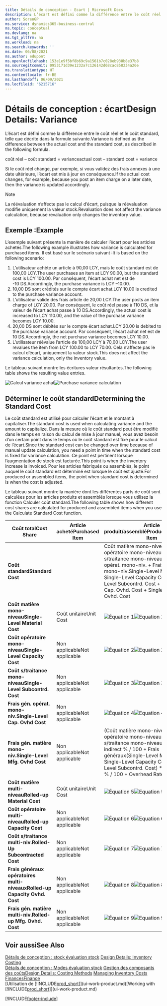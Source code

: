 ```yaml
---
title: Détails de conception - Ecart | Microsoft Docs
description: L’écart est défini comme la différence entre le coût réel et le coût standard, telle que décrite dans la formule suivante.
author: SorenGP
ms.service: dynamics365-business-central
ms.topic: conceptual
ms.devlang: na
ms.tgt_pltfrm: na
ms.workload: na
ms.search.keywords: ''
ms.date: 06/08/2021
ms.author: edupont
ms.openlocfilehash: 153e1e9f5bf8b69c9a1561b7c028eb938b8e37b8
ms.sourcegitcommit: 0953171d39e1232a7c126142d68cac858234a20e
ms.translationtype: HT
ms.contentlocale: fr-BE
ms.lasthandoff: 06/09/2021
ms.locfileid: "6215716"
---
```

# <a name="design-details-variance"></a><span data-ttu-id="67494-103">Détails de conception : écart</span><span class="sxs-lookup"><span data-stu-id="67494-103">Design Details: Variance</span></span>
<span data-ttu-id="67494-104">L’écart est défini comme la différence entre le coût réel et le coût standard, telle que décrite dans la formule suivante.</span><span class="sxs-lookup"><span data-stu-id="67494-104">Variance is defined as the difference between the actual cost and the standard cost, as described in the following formula.</span></span>  

 <span data-ttu-id="67494-105">coût réel – coût standard = variance</span><span class="sxs-lookup"><span data-stu-id="67494-105">actual cost – standard cost = variance</span></span>  

 <span data-ttu-id="67494-106">Si le coût réel change, par exemple, si vous validez des frais annexes à une date ultérieure, l’écart est mis à jour en conséquence.</span><span class="sxs-lookup"><span data-stu-id="67494-106">If the actual cost changes, for example, because you post an item charge on a later date, then the variance is updated accordingly.</span></span>  

> [!NOTE]  
>  <span data-ttu-id="67494-107">La réévaluation n’affecte pas le calcul d’écart, puisque la réévaluation modifie uniquement la valeur stock.</span><span class="sxs-lookup"><span data-stu-id="67494-107">Revaluation does not affect the variance calculation, because revaluation only changes the inventory value.</span></span>  

## <a name="example"></a><span data-ttu-id="67494-108">Exemple :</span><span class="sxs-lookup"><span data-stu-id="67494-108">Example</span></span>  
 <span data-ttu-id="67494-109">L’exemple suivant présente la manière de calculer l’écart pour les articles achetés.</span><span class="sxs-lookup"><span data-stu-id="67494-109">The following example illustrates how variance is calculated for purchased items.</span></span> <span data-ttu-id="67494-110">Il est basé sur le scénario suivant :</span><span class="sxs-lookup"><span data-stu-id="67494-110">It is based on the following scenario:</span></span>  

1.  <span data-ttu-id="67494-111">L’utilisateur achète un article à 90,00 LCY, mais le coût standard est de 100,00 LCY.</span><span class="sxs-lookup"><span data-stu-id="67494-111">The user purchases an item at LCY 90.00, but the standard cost is LCY 100.00.</span></span> <span data-ttu-id="67494-112">Par conséquent, l’écart achat net est de -10 DS.</span><span class="sxs-lookup"><span data-stu-id="67494-112">Accordingly, the purchase variance is LCY –10.00.</span></span>  
2.  <span data-ttu-id="67494-113">10,00 DS sont crédités sur le compte écart achat.</span><span class="sxs-lookup"><span data-stu-id="67494-113">LCY 10.00 is credited to the purchase variance account.</span></span>  
3.  <span data-ttu-id="67494-114">L’utilisateur valide des frais article de 20,00 LCY.</span><span class="sxs-lookup"><span data-stu-id="67494-114">The user posts an item charge of LCY 20.00.</span></span> <span data-ttu-id="67494-115">Par conséquent, le coût réel passe à 110 DS, et la valeur de l’écart achat passe à 10 DS.</span><span class="sxs-lookup"><span data-stu-id="67494-115">Accordingly, the actual cost is increased to LCY 110.00, and the value of the purchase variance becomes LCY 10.00.</span></span>  
4.  <span data-ttu-id="67494-116">20,00 DS sont débités sur le compte écart achat.</span><span class="sxs-lookup"><span data-stu-id="67494-116">LCY 20.00 is debited to the purchase variance account.</span></span> <span data-ttu-id="67494-117">Par conséquent, l’écart achat net est de 10 DS.</span><span class="sxs-lookup"><span data-stu-id="67494-117">Accordingly, the net purchase variance becomes LCY 10.00.</span></span>  
5.  <span data-ttu-id="67494-118">L’utilisateur réévalue l’article de 100,00 LCY à 70,00 LCY.</span><span class="sxs-lookup"><span data-stu-id="67494-118">The user revalues the item from LCY 100.00 to LCY 70.00.</span></span> <span data-ttu-id="67494-119">Cela n’affecte pas le calcul d’écart, uniquement la valeur stock.</span><span class="sxs-lookup"><span data-stu-id="67494-119">This does not affect the variance calculation, only the inventory value.</span></span>  

 <span data-ttu-id="67494-120">Le tableau suivant montre les écritures valeur résultantes.</span><span class="sxs-lookup"><span data-stu-id="67494-120">The following table shows the resulting value entries.</span></span>  

 <span data-ttu-id="67494-121">![Calcul variance achat](media/design_details_inventory_costing_11_purchase_variance.png "Calcul variance achat")</span><span class="sxs-lookup"><span data-stu-id="67494-121">![Purchase variance calculation](media/design_details_inventory_costing_11_purchase_variance.png "Purchase variance calculation")</span></span>  

## <a name="determining-the-standard-cost"></a><span data-ttu-id="67494-122">Déterminer le coût standard</span><span class="sxs-lookup"><span data-stu-id="67494-122">Determining the Standard Cost</span></span>  
 <span data-ttu-id="67494-123">Le coût standard est utilisé pour calculer l’écart et le montant à capitaliser.</span><span class="sxs-lookup"><span data-stu-id="67494-123">The standard cost is used when calculating variance and the amount to capitalize.</span></span> <span data-ttu-id="67494-124">Dans la mesure où le coût standard peut être modifié dans le temps en raison du calcul de mise à jour manuel, vous avez besoin d’un certain point dans le temps où le coût standard est fixe pour le calcul de l’écart.</span><span class="sxs-lookup"><span data-stu-id="67494-124">Since the standard cost can be changed over time because of manual update calculation, you need a point in time when the standard cost is fixed for variance calculation.</span></span> <span data-ttu-id="67494-125">Ce point est pertinent lorsque l’augmentation de stock est facturée.</span><span class="sxs-lookup"><span data-stu-id="67494-125">This point is when the inventory increase is invoiced.</span></span> <span data-ttu-id="67494-126">Pour les articles fabriqués ou assemblés, le point auquel le coût standard est déterminé est lorsque le coût est ajusté.</span><span class="sxs-lookup"><span data-stu-id="67494-126">For produced or assembled items, the point when standard cost is determined is when the cost is adjusted.</span></span>  

 <span data-ttu-id="67494-127">Le tableau suivant montre la manière dont les différentes parts de coût sont calculées pour les articles produits et assemblés lorsque vous utilisez la fonction Calculer coût standard.</span><span class="sxs-lookup"><span data-stu-id="67494-127">The following table shows how different cost shares are calculated for produced and assembled items when you use the Calculate Standard Cost function.</span></span>  

|<span data-ttu-id="67494-128">Coût total</span><span class="sxs-lookup"><span data-stu-id="67494-128">Cost Share</span></span>|<span data-ttu-id="67494-129">Article acheté</span><span class="sxs-lookup"><span data-stu-id="67494-129">Purchased Item</span></span>|<span data-ttu-id="67494-130">Article produit/assemblé</span><span class="sxs-lookup"><span data-stu-id="67494-130">Produced/Assembled Item</span></span>|  
|----------------|--------------------|------------------------------|  
|<span data-ttu-id="67494-131">**Coût standard**</span><span class="sxs-lookup"><span data-stu-id="67494-131">**Standard Cost**</span></span>||<span data-ttu-id="67494-132">Coût matière mono-niveau + Coût opératoire mono-niveau + Coût s/traitance mono-niveau + Frais gén. opérat. mono-niv. + Frais gén. matière mono-niv.</span><span class="sxs-lookup"><span data-stu-id="67494-132">Single-Level Material Cost + Single-Level Capacity Cost + Single-Level Subcontrd. Cost + Single-Level Cap. Ovhd. Cost + Single-Level Mfg. Ovhd. Cost</span></span>|  
|<span data-ttu-id="67494-133">**Coût matière mono-niveau**</span><span class="sxs-lookup"><span data-stu-id="67494-133">**Single-Level Material Cost**</span></span>|<span data-ttu-id="67494-134">Coût unitaire</span><span class="sxs-lookup"><span data-stu-id="67494-134">Unit Cost</span></span>|<span data-ttu-id="67494-135">![Équation 1](media/design_details_inventory_costing_11_equation_1.png "Équation 1")</span><span class="sxs-lookup"><span data-stu-id="67494-135">![Equation 1](media/design_details_inventory_costing_11_equation_1.png "Equation 1")</span></span>|  
|<span data-ttu-id="67494-136">**Coût opératoire mono-niveau**</span><span class="sxs-lookup"><span data-stu-id="67494-136">**Single-Level Capacity Cost**</span></span>|<span data-ttu-id="67494-137">Non applicable</span><span class="sxs-lookup"><span data-stu-id="67494-137">Not applicable</span></span>|<span data-ttu-id="67494-138">![Équation 2](media/design_details_inventory_costing_11_equation_2.png "Équation 2")</span><span class="sxs-lookup"><span data-stu-id="67494-138">![Equation 2](media/design_details_inventory_costing_11_equation_2.png "Equation 2")</span></span>|  
|<span data-ttu-id="67494-139">**Coût s/traitance mono-niveau**</span><span class="sxs-lookup"><span data-stu-id="67494-139">**Single-Level Subcontrd. Cost**</span></span>|<span data-ttu-id="67494-140">Non applicable</span><span class="sxs-lookup"><span data-stu-id="67494-140">Not applicable</span></span>|<span data-ttu-id="67494-141">![Équation 3](media/design_details_inventory_costing_11_equation_3.png "Équation 3")</span><span class="sxs-lookup"><span data-stu-id="67494-141">![Equation 3](media/design_details_inventory_costing_11_equation_3.png "Equation 3")</span></span>|  
|<span data-ttu-id="67494-142">**Frais gén. opérat. mono-niv.**</span><span class="sxs-lookup"><span data-stu-id="67494-142">**Single-Level Cap. Ovhd Cost**</span></span>|<span data-ttu-id="67494-143">Non applicable</span><span class="sxs-lookup"><span data-stu-id="67494-143">Not applicable</span></span>|<span data-ttu-id="67494-144">![Équation 4](media/design_details_inventory_costing_11_equation_4.png "Équation 4")</span><span class="sxs-lookup"><span data-stu-id="67494-144">![Equation 4](media/design_details_inventory_costing_11_equation_4.png "Equation 4")</span></span>|  
|<span data-ttu-id="67494-145">**Frais gén. matière mono-niv.**</span><span class="sxs-lookup"><span data-stu-id="67494-145">**Single-Level Mfg. Ovhd Cost**</span></span>|<span data-ttu-id="67494-146">Non applicable</span><span class="sxs-lookup"><span data-stu-id="67494-146">Not applicable</span></span>|<span data-ttu-id="67494-147">(Coût matière mono-niveau + Coût opératoire mono-niveau + Coût s/traitance mono-niveau) \* Coût indirect % / 100 + Frais généraux</span><span class="sxs-lookup"><span data-stu-id="67494-147">(Single-Level Material Cost + Single-Level Capacity Cost + Single-Level Subcontrd. Cost) \* Indirect Cost % / 100 + Overhead Rate</span></span>|  
|<span data-ttu-id="67494-148">**Coût matière multi-niveau**</span><span class="sxs-lookup"><span data-stu-id="67494-148">**Rolled-up Material Cost**</span></span>|<span data-ttu-id="67494-149">Coût unitaire</span><span class="sxs-lookup"><span data-stu-id="67494-149">Unit Cost</span></span>|<span data-ttu-id="67494-150">![Équation 5](media/design_details_inventory_costing_11_equation_5.png "Équation 5")</span><span class="sxs-lookup"><span data-stu-id="67494-150">![Equation 5](media/design_details_inventory_costing_11_equation_5.png "Equation 5")</span></span>|  
|<span data-ttu-id="67494-151">**Coût opératoire multi-niveau**</span><span class="sxs-lookup"><span data-stu-id="67494-151">**Rolled-up Capacity Cost**</span></span>|<span data-ttu-id="67494-152">Non applicable</span><span class="sxs-lookup"><span data-stu-id="67494-152">Not applicable</span></span>|<span data-ttu-id="67494-153">![Équation 6](media/design_details_inventory_costing_11_equation_6.png "Équation 6")</span><span class="sxs-lookup"><span data-stu-id="67494-153">![Equation 6](media/design_details_inventory_costing_11_equation_6.png "Equation 6")</span></span>|  
|<span data-ttu-id="67494-154">**Coût s/traitance multi-niv.**</span><span class="sxs-lookup"><span data-stu-id="67494-154">**Rolled-Up Subcontracted Cost**</span></span>|<span data-ttu-id="67494-155">Non applicable</span><span class="sxs-lookup"><span data-stu-id="67494-155">Not applicable</span></span>|<span data-ttu-id="67494-156">![Équation 7](media/design_details_inventory_costing_11_equation_7.png "Équation 7")</span><span class="sxs-lookup"><span data-stu-id="67494-156">![Equation 7](media/design_details_inventory_costing_11_equation_7.png "Equation 7")</span></span>|  
|<span data-ttu-id="67494-157">**Frais généraux opératoires multi-niveaux**</span><span class="sxs-lookup"><span data-stu-id="67494-157">**Rolled-up Capacity Ovhd. Cost**</span></span>|<span data-ttu-id="67494-158">Non applicable</span><span class="sxs-lookup"><span data-stu-id="67494-158">Not applicable</span></span>|<span data-ttu-id="67494-159">![Équation 8](media/design_details_inventory_costing_11_equation_8.png "Équation 8")</span><span class="sxs-lookup"><span data-stu-id="67494-159">![Equation 8](media/design_details_inventory_costing_11_equation_8.png "Equation 8")</span></span>|  
|<span data-ttu-id="67494-160">**Frais gén. matière multi-niv.**</span><span class="sxs-lookup"><span data-stu-id="67494-160">**Rolled-up Mfg. Ovhd. Cost**</span></span>|<span data-ttu-id="67494-161">Non applicable</span><span class="sxs-lookup"><span data-stu-id="67494-161">Not applicable</span></span>|<span data-ttu-id="67494-162">![Équation 9](media/design_details_inventory_costing_11_equation_9.png "Équation 9")</span><span class="sxs-lookup"><span data-stu-id="67494-162">![Equation 9](media/design_details_inventory_costing_11_equation_9.png "Equation 9")</span></span>|  

## <a name="see-also"></a><span data-ttu-id="67494-163">Voir aussi</span><span class="sxs-lookup"><span data-stu-id="67494-163">See Also</span></span>  
 <span data-ttu-id="67494-164">[Détails de conception : stock évaluation stock](design-details-inventory-costing.md) </span><span class="sxs-lookup"><span data-stu-id="67494-164">[Design Details: Inventory Costing](design-details-inventory-costing.md) </span></span>  
 <span data-ttu-id="67494-165">[Détails de conception : Modes évaluation stock](design-details-costing-methods.md) [Gestion des composants des coûts](finance-manage-inventory-costs.md)</span><span class="sxs-lookup"><span data-stu-id="67494-165">[Design Details: Costing Methods](design-details-costing-methods.md) [Managing Inventory Costs](finance-manage-inventory-costs.md)</span></span>  
 [<span data-ttu-id="67494-166">Finances</span><span class="sxs-lookup"><span data-stu-id="67494-166">Finance</span></span>](finance.md)  
 <span data-ttu-id="67494-167">[Utilisation de [!INCLUDE[prod_short](includes/prod_short.md)]](ui-work-product.md)</span><span class="sxs-lookup"><span data-stu-id="67494-167">[Working with [!INCLUDE[prod_short](includes/prod_short.md)]](ui-work-product.md)</span></span>


[!INCLUDE[footer-include](includes/footer-banner.md)]